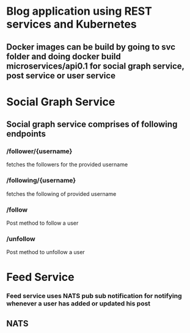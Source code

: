# Blog application using REST services and Kubernetes


## Docker images can be build by going to svc folder and doing docker build microservices/api0.1 for social graph service, post service or user service

# Social Graph Service

## Social graph service comprises of following endpoints
### /follower/{username}
fetches the followers for the provided username
### /following/{username}
fetches the following of provided username
### /follow
Post method to follow a user
### /unfollow
Post method to unfollow a user

# Feed Service

### Feed service uses NATS pub sub notification for notifying whenever a user has added or updated his post
## NATS

